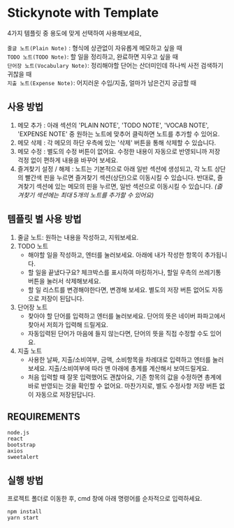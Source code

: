 # Stickynote with Template
4가지 템플릿 중 용도에 맞게 선택하여 사용해보세요,
  
`줄글 노트(Plain Note)` : 형식에 상관없이 자유롭게 메모하고 싶을 때  
`TODO 노트(TODO Note)`: 할 일을 정리하고, 완료하면 지우고 싶을 때  
`단어장 노트(Vocabulary Note)`: 정리해야할 단어는 산더미인데 하나씩 사전 검색하기 귀찮을 때  
`지출 노트(Expense Note)`: 어지러운 수입/지출, 얼마가 남은건지 궁금할 때  

## 사용 방법
1. 메모 추가
    : 아래 섹션의 'PLAIN NOTE', 'TODO NOTE', 'VOCAB NOTE', 'EXPENSE NOTE' 중 원하는 노트에 맞추어 클릭하면 노트를 추가할 수 있어요. 
2. 메모 삭제
    : 각 메모의 하단 우측에 있는 '삭제' 버튼을 통해 삭제할 수 있습니다. 
3. 메모 수정
    : 별도의 수정 버튼이 없어요. 수정한 내용이 자동으로 반영되니까 저장 걱정 없이 편하게 내용을 바꾸어 보세요.
4. 즐겨찾기 설정 / 해제
    : 노트는 기본적으로 아래 일반 섹션에 생성되고, 각 노트 상단의 빨간색 핀을 누르면 즐겨찾기 섹션(상단)으로 이동시킬 수 있습니다. 반대로, 즐겨찾기 섹션에 있는 메모의 핀을 누르면, 일반 섹션으로 이동시킬 수 있습니다. *(즐겨찾기 섹션에는 최대 5개의 노트를 추가할 수 있어요)*

## 템플릿 별 사용 방법
1. 줄글 노트: 원하는 내용을 작성하고, 지워보세요. 
2. TODO 노트
    - 해야할 일을 작성하고, 엔터를 눌러보세요. 아래에 내가 작성한 항목이 추가됩니다. 
    - 할 일을 끝냈다구요? 체크박스를 표시하여 마킹하거나, 할일 우측의 쓰레기통 버튼을 눌러서 삭제해보세요.
    - 할 일 리스트를 변경해야한다면, 변경해 보세요. 별도의 저장 버튼 없어도 자동으로 저장이 된답니다. 
3. 단어장 노트
    - 찾아야 할 단어를 입력하고 엔터를 눌러보세요. 단어의 뜻은 네이버 파파고에서 찾아서 저희가 입력해 드릴게요.
    - 자동입력된 단어가 마음에 들지 않는다면, 단어의 뜻을 직접 수정할 수도 있어요.
4. 지출 노트
    - 사용한 날짜, 지출/소비여부, 금액, 소비항목을 차례대로 입력하고 엔터를 눌러보세요. 지출/소비여부에 따라 맨 아래에 총계를 계산해서 보여드릴게요.
    - 처음 입력할 때 잘못 입력했어도 괜찮아요, 기존 항목의 값을 수정하면 총계에 바로 반영되는 것을 확인할 수 없어요. 마찬가지로, 별도 수정사항 저장 버튼 없이 자동으로 저장된답니다. 

## REQUIREMENTS
```
node.js
react
bootstrap
axios
sweetalert
```

## 실행 방법
프로젝트 폴더로 이동한 후, cmd 창에 아래 명령어를 순차적으로 입력하세요.
```
npm install
yarn start
```
